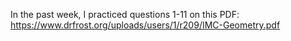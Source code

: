 In the past week, I practiced questions 1-11 on this PDF: https://www.drfrost.org/uploads/users/1/r209/IMC-Geometry.pdf

